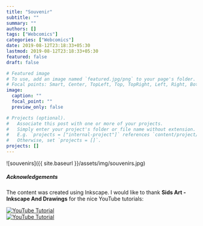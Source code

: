 ```yaml
---
title: "Souvenir"
subtitle: ""
summary: ""
authors: []
tags: ["Webcomics"]
categories: ["Webcomics"]
date: 2019-08-12T23:18:33+05:30
lastmod: 2019-08-12T23:18:33+05:30
featured: false
draft: false

# Featured image
# To use, add an image named `featured.jpg/png` to your page's folder.
# Focal points: Smart, Center, TopLeft, Top, TopRight, Left, Right, BottomLeft, Bottom, BottomRight.
image:
  caption: ""
  focal_point: ""
  preview_only: false

# Projects (optional).
#   Associate this post with one or more of your projects.
#   Simply enter your project's folder or file name without extension.
#   E.g. `projects = ["internal-project"]` references `content/project/deep-learning/index.md`.
#   Otherwise, set `projects = []`.
projects: []
---
```


![souvenirs]({{ site.baseurl }}/assets/img/souvenirs.jpg)

##### Acknowledgements

The content was created using Inkscape. I would like to thank **Sids Art - Inkscape And Drawings** for the nice YouTube tutorials:

[![YouTube Tutorial](https://img.youtube.com/vi/vExdB5MI26c/0.jpg)](https://www.youtube.com/watch?v=vExdB5MI26c)  
[![YouTube Tutorial](https://img.youtube.com/vi/FjiqyHj5R6w/0.jpg)](https://www.youtube.com/watch?v=FjiqyHj5R6w)
